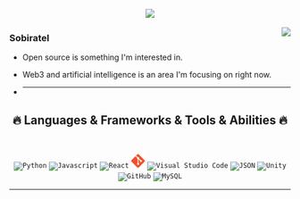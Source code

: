<p align="center">
  <img alig src="https://github.com/SuperSupeng/SuperSupeng/blob/master/about.gif" />
</p>

<img align="right" src="https://github-readme-stats.vercel.app/api?username=dkopeika&show_icons=true&icon_color=CE1D2D&text_color=718096&bg_color=00000000&hide_title=true&hide_border=true" />

### Sobiratel 

- Open source is something I'm interested in.
- Web3 and artificial intelligence is an area I'm focusing on right now.

- <hr>
<h2 align="center">🔥 Languages & Frameworks & Tools & Abilities 🔥</h2>
<br>
<p align="center">
  <code><img title="Python" height="25" src="images/python-original.svg"></code>
  <code><img title="Javascript" height="25" src="images/javascript.svg"></code>
  <code><img title="React" height="25" src="images/react-original.svg"></code>
  <code><img title="Git" height="25" src="git-original.svg"></code>
  <code><img title="Visual Studio Code" height="25" src="images/vscode.png"></code>
  <code><img title="JSON" height="25" src="images/json.svg"></code>
  <code><img title="Unity" height="25" src="images/unity3d.svg"></code>
  <code><img title="GitHub" height="25" src="images/github.svg"></code>
  <code><img title="MySQL" height="25" src="images/mysql.svg"></code>
</p>
<hr>
